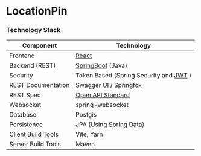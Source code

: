 # LocationPin


### Technology Stack
Component         | Technology
---               | ---
Frontend          | [React](https://reactjs.org/)
Backend (REST)    | [SpringBoot](https://projects.spring.io/spring-boot) (Java)
Security          | Token Based (Spring Security and [JWT](https://github.com/auth0/java-jwt) )
REST Documentation| [Swagger UI / Springfox](https://github.com/springfox/springfox)
REST Spec         | [Open API Standard](https://www.openapis.org/)
Websocket         | spring-websocket
Database          | Postgis
Persistence       | JPA (Using Spring Data)
Client Build Tools| Vite, Yarn
Server Build Tools| Maven
